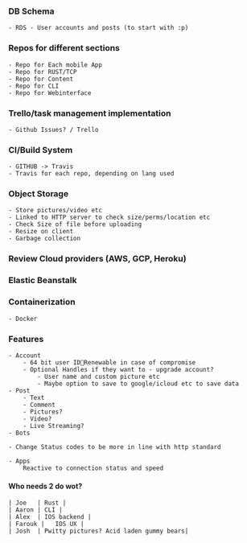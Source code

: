 ### DB Schema
	- RDS - User accounts and posts (to start with :p)
### Repos for different sections
	- Repo for Each mobile App
	- Repo for RUST/TCP
	- Repo for Content
	- Repo for CLI
	- Repo for Webinterface
### Trello/task management implementation
	- Github Issues? / Trello
### CI/Build System
	- GITHUB -> Travis
	- Travis for each repo, depending on lang used
### Object Storage
	- Store pictures/video etc
	- Linked to HTTP server to check size/perms/location etc
	- Check Size of file before uploading
	- Resize on client
	- Garbage collection
### Review Cloud providers (AWS, GCP, Heroku)
	
### Elastic Beanstalk
	
### Containerization
	- Docker
### Features
	- Account
		- 64 bit user IDRenewable in case of compromise
		- Optional Handles if they want to - upgrade account?
			- User name and custom picture etc
			- Maybe option to save to google/icloud etc to save data
	- Post
		- Text
		- Comment
		- Pictures?
		- Video?
		- Live Streaming?
	- Bots

	- Change Status codes to be more in line with http standard
	
	- Apps
		Reactive to connection status and speed
		
		
#### Who needs 2 do wot?
	| Joe	| Rust |
	| Aaron	| CLI |
	| Alex	| IOS backend |
 	| Farouk |   IOS UX |
	| Josh	| Pwitty pictures? Acid laden gummy bears| 
